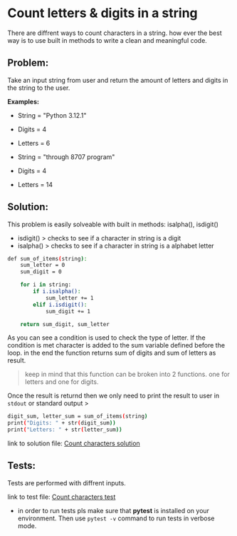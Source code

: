 # Count letters & digits in a string

There are diffrent ways to count characters in a string. how ever the best way is to use built in methods to write a clean and meaningful code.


## Problem:

Take an input string from user and return the amount of letters and digits in the string to the user.


**Examples:**

- String = "Python 3.12.1"
- Digits = 4
- Letters = 6

- String = "through 8707 program"
- Digits = 4
- Letters = 14


## Solution:

This problem is easily solveable with built in methods: isalpha(), isdigit()
- isdigit() > checks to see if a character in string is a digit
- isalpha() > checks to see if a character in string is a alphabet letter

```bash
def sum_of_items(string):
    sum_letter = 0
    sum_digit = 0

    for i in string:
        if i.isalpha():
            sum_letter += 1
        elif i.isdigit():
            sum_digit += 1

    return sum_digit, sum_letter
```

As you can see a condition is used to check the type of letter. If the condition is met character is added to the sum variable defined before the loop. in the end the function returns sum of digits and sum of letters as result.

> keep in mind that this function can be broken into 2 functions. one for letters and one for digits.

Once the result is returnd then we only need to print the result to user in `stdout` or standard output >

```bash
digit_sum, letter_sum = sum_of_items(string)
print("Digits: " + str(digit_sum))
print("Letters: " + str(letter_sum))
```

link to solution file:
[Count characters solution](count_in_str.py)


## Tests:

Tests are performed with diffrent inputs.

link to test file:
[Count characters test](test_count_in_str.py)

- in order to run tests pls make sure that **pytest** is installed on your environment. Then use `pytest -v` command to run tests in verbose mode.